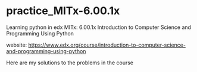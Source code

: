 # practice_MITx-6.00.1x

Learning python in edx MITx: 6.00.1x Introduction to Computer Science and Programming Using Python 

website: https://www.edx.org/course/introduction-to-computer-science-and-programming-using-python

Here are my solutions to the problems in the course
